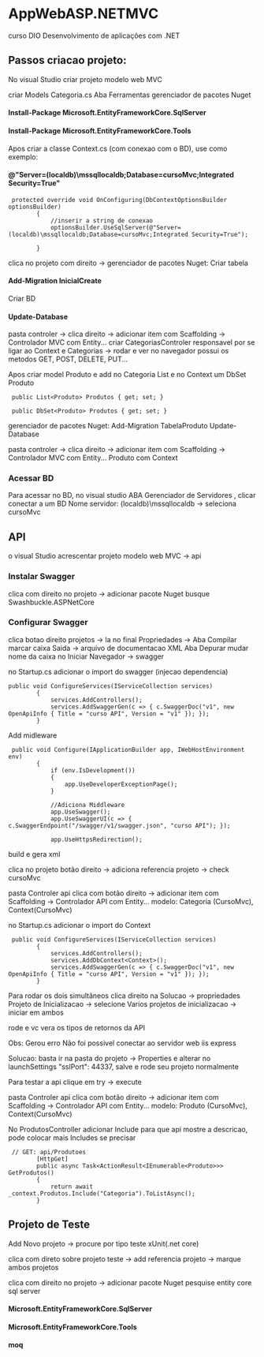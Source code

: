 # AppWebASP.NETMVC
curso DIO Desenvolvimento de aplicações com .NET

## Passos criacao projeto:
No visual Studio criar projeto modelo web MVC

criar Models Categoria.cs
Aba Ferramentas gerenciador de pacotes Nuget

#### Install-Package Microsoft.EntityFrameworkCore.SqlServer
#### Install-Package Microsoft.EntityFrameworkCore.Tools

Apos criar a classe Context.cs (com conexao com o BD), use como exemplo:
#### @"Server=(localdb)\mssqllocaldb;Database=cursoMvc;Integrated Security=True"

```
 protected override void OnConfiguring(DbContextOptionsBuilder optionsBuilder)
        {
            //inserir a string de conexao
            optionsBuilder.UseSqlServer(@"Server=(localdb)\mssqllocaldb;Database=cursoMvc;Integrated Security=True");

        }
```

clica no projeto com direito -> gerenciador de pacotes Nuget:
Criar tabela
#### Add-Migration InicialCreate

Criar BD
#### Update-Database


pasta controler -> clica direito -> adicionar item com Scaffolding -> Controlador MVC com Entity...
criar CategoriasControler responsavel por se ligar ao Context e Categorias -> rodar e ver no navegador
possui os metodos GET, POST, DELETE, PUT...

Apos criar model Produto e add no Categoria List<Produto> e no Context um DbSet Produto
```
 public List<Produto> Produtos { get; set; }
```

```
 public DbSet<Produto> Produtos { get; set; }
```

gerenciador de pacotes Nuget:
Add-Migration TabelaProduto
Update-Database

pasta controler -> clica direito -> adicionar item com Scaffolding -> Controlador MVC com Entity...
Produto com Context

### Acessar BD
Para acessar no BD, no visual studio ABA Gerenciador de Servidores , clicar conectar a um BD
Nome servidor: (localdb)\mssqllocaldb -> seleciona cursoMvc

## API
o visual Studio acrescentar projeto modelo web MVC -> api

### Instalar Swagger
clica com  direito no projeto -> adicionar pacote Nuget
busque Swashbuckle.ASPNetCore

### Configurar Swagger
clica botao direito projetos -> la no final Propriedades -> 
Aba Compilar marcar caixa Saida -> arquivo de documentacao XML
Aba Depurar mudar nome da caixa no Iniciar Navegador -> swagger

no Startup.cs adicionar o import do swagger (injecao dependencia) 
```
public void ConfigureServices(IServiceCollection services)
        {
            services.AddControllers();
            services.AddSwaggerGen(c => { c.SwaggerDoc("v1", new OpenApiInfo { Title = "curso API", Version = "v1" }); });
        }
```
Add midleware

```
 public void Configure(IApplicationBuilder app, IWebHostEnvironment env)
        {
            if (env.IsDevelopment())
            {
                app.UseDeveloperExceptionPage();
            }

            //Adiciona Middleware
            app.UseSwagger();
            app.UseSwaggerUI(c => { c.SwaggerEndpoint("/swagger/v1/swagger.json", "curso API"); });

            app.UseHttpsRedirection();
```
build e gera xml

clica no projeto botão direito -> adiciona referencia projeto -> check cursoMvc

pasta Controler api clica com botão direito -> adicionar item com Scaffolding -> Controlador API com Entity...
modelo: Categoria (CursoMvc), Context(CursoMvc)

no Startup.cs adicionar o import do Context 
```
 public void ConfigureServices(IServiceCollection services)
        {
            services.AddControllers();
            services.AddDbContext<Context>();
            services.AddSwaggerGen(c => { c.SwaggerDoc("v1", new OpenApiInfo { Title = "curso API", Version = "v1" }); });
        }
```

Para rodar os dois simultâneos clica direito na Solucao -> propriedades
Projeto de Inicializacao -> selecione Varios projetos de inicializacao -> iniciar em ambos

rode e vc vera os tipos de retornos da API 

Obs: Gerou erro Não foi possivel conectar ao servidor web iis express

Solucao: basta ir na pasta do projeto -> Properties e alterar no launchSettings
 "sslPort": 44337, salve e rode seu projeto normalmente

Para testar a api clique em try -> execute 

pasta Controler api clica com botão direito -> adicionar item com Scaffolding -> Controlador API com Entity...
modelo: Produto (CursoMvc), Context(CursoMvc)

No ProdutosController adicionar Include para que api mostre a descricao, pode colocar mais Includes se precisar

```
 // GET: api/Produtoes
        [HttpGet]
        public async Task<ActionResult<IEnumerable<Produto>>> GetProdutos()
        {
            return await _context.Produtos.Include("Categoria").ToListAsync();
        }
```

## Projeto de Teste
 Add Novo projeto -> procure por tipo teste xUnit(.net core)

clica com direto sobre projeto teste -> add referencia projeto -> marque ambos projetos

clica com  direito no projeto -> adicionar pacote Nuget
pesquise entity core sql server
####  Microsoft.EntityFrameworkCore.SqlServer
####  Microsoft.EntityFrameworkCore.Tools
#### moq
